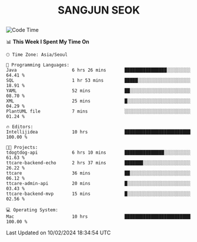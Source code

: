 <h1>
 <p align="center">
   SANGJUN SEOK
 </p>
</h1>

<!--START_SECTION:waka-->
![Code Time](http://img.shields.io/badge/Code%20Time-3%2C265%20hrs%2023%20mins-blue)

📊 **This Week I Spent My Time On** 

```text
🕑︎ Time Zone: Asia/Seoul

💬 Programming Languages: 
Java                     6 hrs 26 mins       ████████████████░░░░░░░░░   64.41 % 
SQL                      1 hr 53 mins        █████░░░░░░░░░░░░░░░░░░░░   18.91 % 
YAML                     52 mins             ██░░░░░░░░░░░░░░░░░░░░░░░   08.70 % 
XML                      25 mins             █░░░░░░░░░░░░░░░░░░░░░░░░   04.29 % 
PlantUML file            7 mins              ░░░░░░░░░░░░░░░░░░░░░░░░░   01.24 % 

🔥 Editors: 
Intellijidea             10 hrs              █████████████████████████   100.00 % 

🐱‍💻 Projects: 
tdogtdog-api             6 hrs 10 mins       ███████████████░░░░░░░░░░   61.63 % 
ttcare-backend-echo      2 hrs 37 mins       ███████░░░░░░░░░░░░░░░░░░   26.22 % 
ttcare                   36 mins             ██░░░░░░░░░░░░░░░░░░░░░░░   06.12 % 
ttcare-admin-api         20 mins             █░░░░░░░░░░░░░░░░░░░░░░░░   03.43 % 
ttcare-backend-mvp       15 mins             █░░░░░░░░░░░░░░░░░░░░░░░░   02.56 % 

💻 Operating System: 
Mac                      10 hrs              █████████████████████████   100.00 % 
```


 Last Updated on 10/02/2024 18:34:54 UTC
<!--END_SECTION:waka-->
